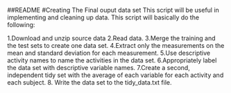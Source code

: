 ##README
#Creating The Final ouput data set
This script will be useful in implementing and cleaning up data.
This script will basically do the following:

1.Download and unzip source data
2.Read data.
3.Merge the training and the test sets to create one data set.
4.Extract only the measurements on the mean and standard deviation for each measurement.
5.Use descriptive activity names to name the activities in the data set.
6.Appropriately label the data set with descriptive variable names.
7.Create a second, independent tidy set with the average of each variable for each activity and each subject.
8. Write the data set to the tidy_data.txt file.